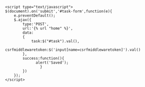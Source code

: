<script src="https://code.jquery.com/jquery-3.5.1.js" 
          integrity="sha256-QWo7LDvxbWT2tbbQ97B53yJnYU3WhH/C8ycbRAkjPDc=" 
            crossorigin="anonymous"></script>
  
    <script type="text/javascript">
    $(document).on('submit','#task-form',function(e){
        e.preventDefault();
        $.ajax({
            type:'POST',
            url:'{% url "home" %}',
            data:
            {
                task:$("#task").val(),
                csrfmiddlewaretoken:$('input[name=csrfmiddlewaretoken]').val()
            },
            success:function(){
                  alert('Saved');
                    }
            })
        });
    </script>
